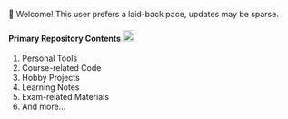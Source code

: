 <!---
BH3GEI/BH3GEI is a ✨ special ✨ repository because its `README.md` (this file) appears on your GitHub profile.
You can click the Preview link to take a look at your changes.
--->
👋 Welcome! This user prefers a laid-back pace, updates may be sparse. 

####  Primary Repository Contents <img src="https://github.com/BH3GEI/BH3GEI/assets/58540850/30b7dcfb-dcf6-4803-a372-1cc91bb53434" width="20px">

1. Personal Tools
2. Course-related Code
3. Hobby Projects
4. Learning Notes
5. Exam-related Materials
6. And more...


